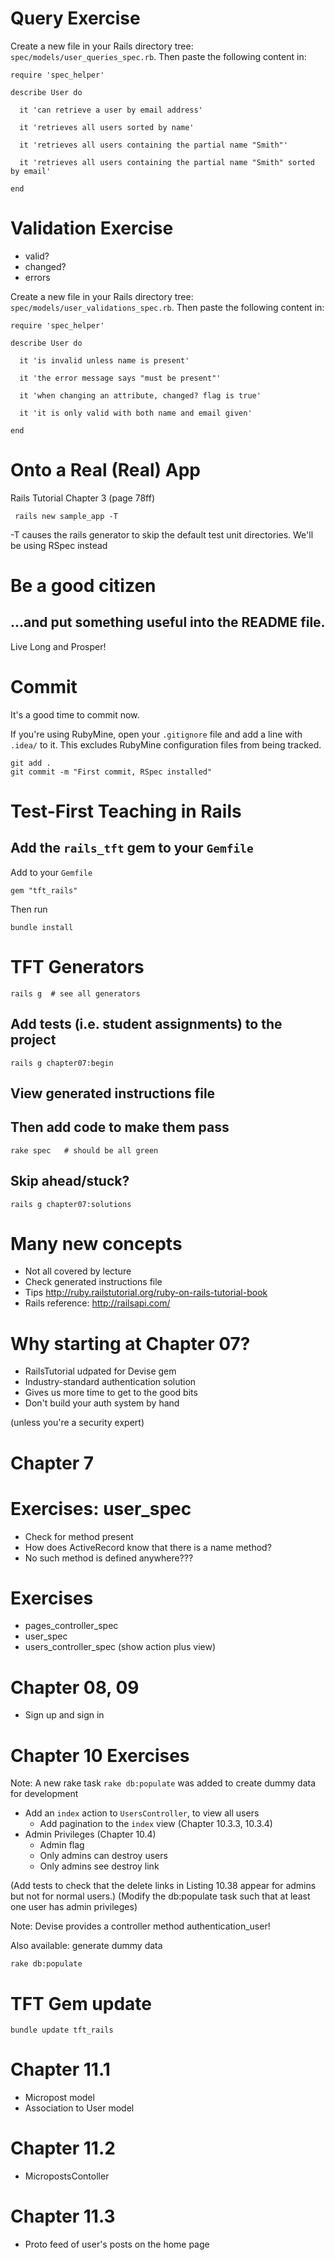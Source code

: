 # Query Exercise

Create a new file in your Rails directory tree: `spec/models/user_queries_spec.rb`. Then paste the following content in:

    require 'spec_helper'

    describe User do

      it 'can retrieve a user by email address'

      it 'retrieves all users sorted by name'

      it 'retrieves all users containing the partial name "Smith"'

      it 'retrieves all users containing the partial name "Smith" sorted by email'

    end

# Validation Exercise

* valid?
* changed?
* errors

Create a new file in your Rails directory tree: `spec/models/user_validations_spec.rb`. Then paste the following content in:

    require 'spec_helper'

    describe User do

      it 'is invalid unless name is present'

      it 'the error message says "must be present"'

      it 'when changing an attribute, changed? flag is true'

      it 'it is only valid with both name and email given'

    end

# Onto a Real (Real) App

Rails Tutorial Chapter 3 (page 78ff)

     rails new sample_app -T

-T causes the rails generator to skip the default test unit directories. We'll be using RSpec instead

# Be a good citizen

## ...and put something useful into the README file.

Live Long and Prosper!

# Commit

It's a good time to commit now.

If you're using RubyMine, open your `.gitignore` file and add a line with `.idea/` to it. This excludes RubyMine configuration files from being tracked.

    git add .
    git commit -m "First commit, RSpec installed"


# Test-First Teaching in Rails

## Add the `rails_tft` gem to your `Gemfile`

Add to your `Gemfile`

    gem "tft_rails"

Then run

    bundle install

# TFT Generators

    rails g  # see all generators

## Add tests (i.e. student assignments) to the project

    rails g chapter07:begin

## View generated instructions file

## Then add code to make them pass

    rake spec   # should be all green

## Skip ahead/stuck?

    rails g chapter07:solutions

# Many new concepts

* Not all covered by lecture
* Check generated instructions file
* Tips <http://ruby.railstutorial.org/ruby-on-rails-tutorial-book>
* Rails reference: <http://railsapi.com/>

# Why starting at Chapter 07?

* RailsTutorial udpated for Devise gem
* Industry-standard authentication solution
* Gives us more time to get to the good bits
* Don't build your auth system by hand

(unless you're a security expert)

# Chapter 7

# Exercises: user_spec

* Check for method present
* How does ActiveRecord know that there is a name method?
* No such method is defined anywhere???

# Exercises

* pages_controller_spec
* user_spec
* users_controller_spec (show action plus view)

# Chapter 08, 09

* Sign up and sign in

# Chapter 10 Exercises

Note: A new rake task `rake db:populate` was added to create dummy data for development

* Add an `index` action to `UsersController`, to view all users
  * Add pagination to the `index` view (Chapter 10.3.3, 10.3.4)
* Admin Privileges (Chapter 10.4)
  * Admin flag
  * Only admins can destroy users
  * Only admins see destroy link

(Add tests to check that the delete links in Listing 10.38 appear for admins but not for normal users.)
(Modify the db:populate task such that at least one user has admin privileges)

Note: Devise provides a controller method authentication_user!

Also available: generate dummy data

    rake db:populate

# TFT Gem update

    bundle update tft_rails

# Chapter 11.1

* Micropost model
* Association to User model

# Chapter 11.2

* MicropostsContoller

# Chapter 11.3

* Proto feed of user's posts on the home page

